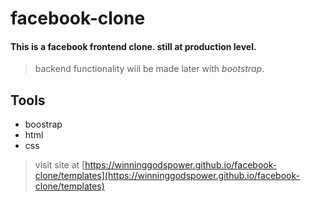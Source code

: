 # facebook-clone
#### This is a facebook __frontend clone__. still at production level.  
> backend functionality wiil be made later with _bootstrap_.

## Tools
* boostrap
* html
* css

> visit site at [https://winninggodspower.github.io/facebook-clone/templates](https://winninggodspower.github.io/facebook-clone/templates)

